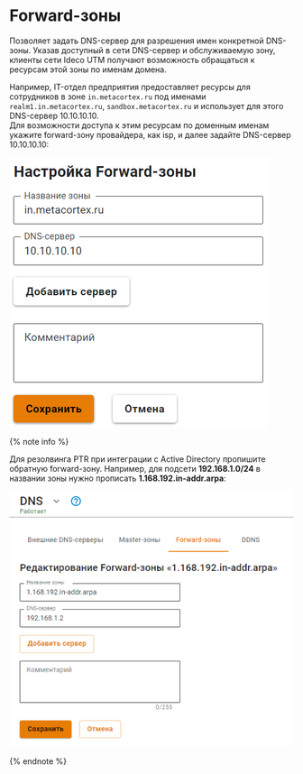 # Forward-зоны

Позволяет задать DNS-сервер для разрешения имен конкретной DNS-зоны. Указав доступный в сети DNS-сервер и обслуживаемую зону, клиенты сети Ideco UTM получают возможность обращаться к ресурсам этой зоны по именам домена. 

Например, IT-отдел предприятия предоставляет ресурсы для сотрудников в зоне `in.metacortex.ru` под именами `realm1.in.metacortex.ru`, `sandbox.metacortex.ru` и использует для этого DNS-сервер 10.10.10.10. \
Для возможности доступа к этим ресурсам по доменным именам укажите forward-зону провайдера, как isp, и далее задайте DNS-сервер 10.10.10.10:

<img src="../../../../_images/forward_zone.png" alt="" data-size="original">

{% note info %}

Для резолвинга PTR при интеграции с Active Directory пропишите обратную forward-зону. Например, для подсети **192.168.1.0/24** в названии зоны нужно прописать **1.168.192.in-addr.arpa**:

![](../../../../_images/forward-zone1.png)

{% endnote %}

